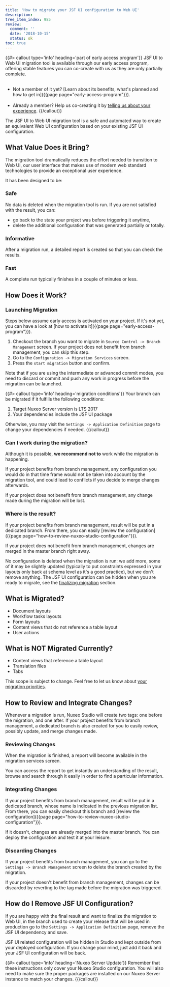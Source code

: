 ```yaml
---
title: 'How to migrate your JSF UI configuration to Web UI'
description:
tree_item_index: 985
review:
  comment: ''
  date: '2018-10-15'
  status: ok
toc: true
---
```


{{#> callout type='info' heading='part of early access program'}}
JSF UI to Web UI migration tool is available through our early access program, offering stable features you can co-create with us as they are only partially complete.<br /><br />

- Not a member of it yet? [Learn about its benefits, what's planned and how to get in]({{page page="early-access-program"}}).
<br /><br />
- Already a member? Help us co-creating it by <a href="https://docs.google.com/forms/d/e/1FAIpQLSdoDfpJOnFwkxHAHOk5aq5KHh9myxF6fISugnMzVmvuQSp-fw/viewform?usp=pp_url" target="_blank">telling us about your experience</a>.
{{/callout}}

The JSF UI to Web UI migration tool is a safe and automated way to create an equivalent Web UI configuration based on your existing JSF UI configuration.

## What Value Does it Bring?
The migration tool dramatically reduces the effort needed to transition to Web UI, our user interface that makes use of modern web standard technologies to provide an exceptional user experience.

It has been designed to be:

### Safe
No data is deleted when the migration tool is run. If you are not satisfied with the result, you can:
- go back to the state your project was before triggering it anytime,
- delete the additional configuration that was generated partially or totally.

### Informative
After a migration run, a detailed report is created so that you can check the results.

### Fast
A complete run typically finishes in a couple of minutes or less.

## How Does it Work?
### Launching Migration
Steps below assume early access is activated on your project. If it's not yet, you can have a look at [how to activate it]({{page page="early-access-program"}}).

1. Checkout the branch you want to migrate in `Source Control -> Branch Management` screen. If your project does not benefit from branch management, you can skip this step.
2. Go to the `Configuration -> Migration Services` screen.
3. Press the `start migration` button and confirm.

Note that if you are using the intermediate or advanced commit modes, you need to discard or commit and push any work in progress before the migration can be launched.

{{#> callout type='info' heading='migration conditions'}}
Your branch can be migrated if it fulfills the following conditions:
1. Target Nuxeo Server version is LTS 2017
1. Your dependencies include the JSF UI package

Otherwise, you may visit the `Settings -> Application Definition` page to change your dependencies if needed.
{{/callout}}

### Can I work during the migration?
Although it is possible, **we recommend not to** work while the migration is happening.

If your project benefits from branch management, any configuration you would do in that time frame would not be taken into account by the migration tool, and could lead to conflicts if you decide to merge changes afterwards.

If your project does not benefit from branch management, any change made during the migration will be lost.

### Where is the result?
If your project benefits from branch management, result will be put in a dedicated branch. From there, you can easily [review the configuration]({{page page="how-to-review-nuxeo-studio-configuration"}}).

If your project does not benefit from branch management, changes are merged in the master branch right away.

No configuration is deleted when the migration is run: we add more, some of it may be slightly updated (typically to put constraints expressed in your layouts only back at schema level as it's a good practice), but we don't remove anything. The JSF UI configuration can be hidden when you are ready to migrate, see the <a href="#finalizing-migration">finalizing migration</a> section.

## What is Migrated?
- Document layouts
- Workflow tasks layouts
- Form layouts
- Content views that do not reference a table layout
- User actions

## What is NOT Migrated Currently?
- Content views that reference a table layout
- Translation files
- Tabs

This scope is subject to change. Feel free to let us know about <a href="https://docs.google.com/forms/d/e/1FAIpQLSdoDfpJOnFwkxHAHOk5aq5KHh9myxF6fISugnMzVmvuQSp-fw/viewform?usp=pp_url" target="_blank">your migration priorities</a>.

## How to Review and Integrate Changes?
Whenever a migration is run, Nuxeo Studio will create two tags: one before the migration, and one after. If your project benefits from branch management, a dedicated branch is also created for you to easily review, possibly update, and merge changes made.

### Reviewing Changes
When the migration is finished, a report will become available in the migration services screen.

You can access the report to get instantly an understanding of the result, browse and search through it easily in order to find a particular information.

### Integrating Changes
If your project benefits from branch management, result will be put in a dedicated branch, whose name is indicated in the previous migration list. From there, you can easily checkout this branch and [review the configuration]({{page page="how-to-review-nuxeo-studio-configuration"}}).

If it doesn't, changes are already merged into the master branch. You can deploy the configuration and test it at your leisure.

### Discarding Changes
If your project benefits from branch management, you can go to the `Settings -> Branch Management` screen to delete the branch created by the migration.

If your project doesn't benefit from branch management, changes can be discarded by reverting to the tag made before the migration was triggered.

<a name="#finalizing-migration"></a>
## How do I Remove JSF UI Configuration?
If you are happy with the final result and want to finalize the migration to Web UI, in the branch used to create your release that will be used in production go to the `Settings -> Application Definition` page, remove the JSF UI dependency and save.

JSF UI related configuration will be hidden in Studio and kept outside from your deployed configuration. If you change your mind, just add it back and your JSF UI configuration will be back.

{{#> callout type='info' heading='Nuxeo Server Update'}}
Remember that these instructions only cover your Nuxeo Studio configuration. You will also need to make sure the proper packages are installed on our Nuxeo Server instance to match your changes.
{{/callout}}

